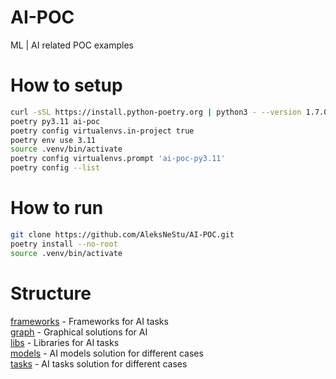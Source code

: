 # AI-POC
ML | AI related POC examples

# How to setup
```sh
curl -sSL https://install.python-poetry.org | python3 - --version 1.7.0
poetry py3.11 ai-poc
poetry config virtualenvs.in-project true
poetry env use 3.11
source .venv/bin/activate
poetry config virtualenvs.prompt 'ai-poc-py3.11'
poetry config --list
```

# How to run
```sh
git clone https://github.com/AleksNeStu/AI-POC.git
poetry install --no-root
source .venv/bin/activate
```

# Structure
[frameworks](frameworks) - Frameworks for AI tasks\
[graph](graph) - Graphical solutions for AI\
[libs](libs) - Libraries for AI tasks\
[models](models) - AI models solution for different cases\
[tasks](tasks) - AI tasks solution for different cases